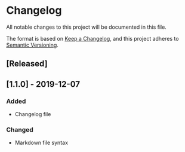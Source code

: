Changelog
=========

All notable changes to this project will be documented in this file.

The format is based on [Keep a Changelog](https://keepachangelog.com/en/1.0.0/),
and this project adheres to [Semantic Versioning](https://semver.org/spec/v2.0.0.html).

[Released]
----------

[1.1.0] - 2019-12-07
--------------------

### Added
- Changelog file

### Changed
- Markdown file syntax 